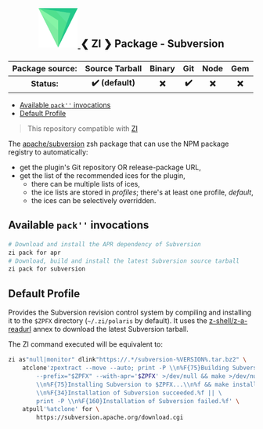 <h2 align="center">
  <a href="https://github.com/z-shell/zi">
    <img src="https://github.com/z-shell/zi/raw/main/docs/images/logo.svg" alt="Logo" width="80" height="80">
  </a>
❮ ZI ❯ Package - Subversion
</h2>

<h3 align="center">

| **Package source:** |        Source Tarball        | Binary |        Git         | Node | Gem |
| :-----------------: | :--------------------------: | :----: | :----------------: | :--: | :-: |
|     **Status:**     | :heavy_check_mark: (default) |  :x:   | :heavy_check_mark: | :x:  | :x: |

</h3>

- [Available `pack''` invocations](#available-pack-invocations)
- [Default Profile](#default-profile)

> This repository compatible with [ZI](https://github.com/z-shell-zi)

The [apache/subversion](https://github.com/apache/subversion) zsh package that can use the NPM package registry to automatically:

- get the plugin's Git repository OR release-package URL,
- get the list of the recommended ices for the plugin,
  - there can be multiple lists of ices,
  - the ice lists are stored in _profiles_; there's at least one profile, _default_,
  - the ices can be selectively overridden.

## Available `pack''` invocations

```zsh
# Download and install the APR dependency of Subversion
zi pack for apr
# Download, build and install the latest Subversion source tarball
zi pack for subversion
```

## Default Profile

Provides the Subversion revision control system by compiling and installing it to the `$ZPFX` directory (`~/.zi/polaris` by default).
It uses the [z-shell/z-a-readurl](https://github.com/z-shell/z-a-readurl) annex to download the latest Subversion tarball.

The ZI command executed will be equivalent to:

```zsh
zi as"null|monitor" dlink"https://.*/subversion-%VERSION%.tar.bz2" \
    atclone'zpextract --move --auto; print -P \\n%F{75}Building Subversion...\\n%f; ./configure \
        --prefix="$ZPFX" --with-apr='$ZPFX' >/dev/null && make >/dev/null && print -P \
        \\n%F{75}Installing Subversion to $ZPFX...\\n%f && make install >/dev/null && print -P \
        \\n%F{34}Installation of Subversion succeeded.%f || \
        print -P \\n%F{160}Installation of Subversion failed.%f' \
    atpull'%atclone' for \
        https://subversion.apache.org/download.cgi
```
